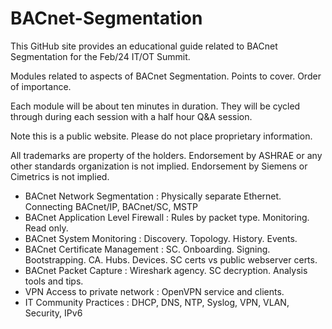 # BACnet-Segmentation
This GitHub site provides an educational guide related to BACnet Segmentation for the Feb/24 IT/OT Summit.

Modules related to aspects of BACnet Segmentation. Points to cover. Order of importance.

Each module will be about ten minutes in duration. They will be cycled through during each session with a half hour Q&A session.

Note this is a public website. Please do not place proprietary information.

All trademarks are property of the holders. Endorsement by ASHRAE or any other standards organization is not implied.
Endorsement by Siemens or Cimetrics is not implied.



* BACnet Network Segmentation   :      Physically separate Ethernet.  Connecting BACnet/IP, BACnet/SC, MSTP
* BACnet Application Level Firewall   :   Rules by packet type. Monitoring. Read only.
* BACnet System Monitoring   :   Discovery. Topology. History. Events. 
* BACnet Certificate Management   :    SC. Onboarding. Signing. Bootstrapping. CA. Hubs. Devices.      SC certs vs public webserver certs. 
* BACnet Packet Capture  : Wireshark agency. SC decryption. Analysis tools and tips.
* VPN Access to private network : OpenVPN service and clients.
* IT Community Practices   :    DHCP, DNS, NTP, Syslog, VPN, VLAN, Security, IPv6

<!---
KC: The device and system capabilities for description: 
1. BACnet network segmentation : 
Physically separate Ethernet.  
Connecting BACnet/IP, BACnet/SC, MSTP

2. BACnet Firewall :
Application layer routing is an intrinsic firewwall in and of itself.
Monitoring Error, Abort, Reject traffic.
Monitoring Device Management traffic.
Blocking Unauthorized Time Sync.
Read-only access into BACnet/SC.
BACnet/SC Hub with NPO diagnostics.

3. System monitoring (BACnet and syslog) :
Device discovery and connection monitoring.
Network discovery and topology.
Device history - firmware updates, database updates, identity change, address change.
Firewall Issues.
Auditable Events - eg. GSA.

4. BACnet/SC certificate management with Cimetrics Appliance and ABT.
5. Remote Packet Capture (including SC decryption).
6. VPN access to private Ethernet.
7. IT friendly features.

KC---------Slides and diagram and/or handout  one for each module - Talk and walk through -------
1. Segmentation.
 Just what it means. Layered and zones. Can be on same write but generally means separating interfaces. Number of interfaces is generally two or more. Same or different. 
Protocol. Ip address. Port. Url within the above. For example because pure sc is all the way to URL, it can coexist with bip or Ethernet pure because it is segmented. Segmentation can also allow different extensions to be separated. Like poe or multi drop or... Show with SbC3200 B3075 SbC3100.

2. Appliance/BNSD firewall like 3200 (or whichever has best firewall)
3. Appliance system monitoring. 
4. Onboarding Appliance and others with SC certificates.  Signing requests. CA. Bootstrapping... etc Distinguish between SC certs and public webserver certs.
5. Wireshark and quick packet analysis.  Wireshark capture of ip and sc. What to do with sc keys. Escrow and proxy. Really handing out the keys to other trust. Make it a player in secret domain.
6. Openvpn. Community client. Ovpn file loads in client. Server hands out .ovpn. Show in UI of products.
7.  Sc ip ports urls. Ipv6. Certificates and keys. Syslog. NTP. DNS. DHCP. BBMD. Radius. VPN again.
-->
